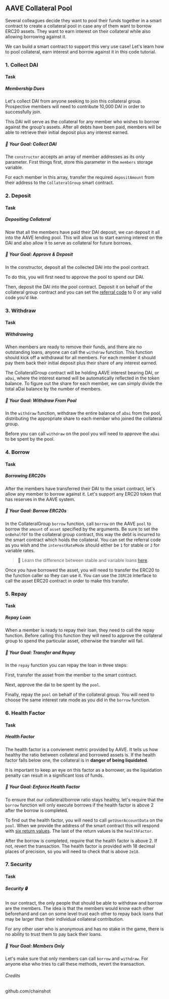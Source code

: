 ## AAVE Collateral Pool

Several colleagues decide they want to pool their funds together in a smart contract to create a collateral pool in case any of them want to borrow ERC20 assets. They want to earn interest on their collateral while also allowing borrowing against it.

We can build a smart contract to support this very use case! Let's learn how to pool collateral, earn interest and borrow against it in this code tutorial.

### 1. Collect DAI

#### Task

##### Membership Dues
Let's collect DAI from anyone seeking to join this collateral group. Prospective members will need to contribute 10,000 DAI in order to successfully join.

This DAI will serve as the collateral for any member who wishes to borrow against the group's assets. After all debts have been paid, members will be able to retrieve their initial deposit plus any interest earned.

##### 🏁 Your Goal: Collect DAI
The `constructor` accepts an array of member addresses as its only parameter. First things first, store this parameter in the `members` storage variable.

For each member in this array, transfer the required `depositAmount` from their address to the `CollateralGroup` smart contract.

### 2. Deposit

#### Task

##### Depositing Collateral
Now that all the members have paid their DAI deposit, we can deposit it all into the AAVE lending pool. This will allow us to start earning interest on the DAI and also allow it to serve as collateral for future borrows.

##### 🏁 Your Goal: Approve & Deposit
In the constructor, deposit all the collected DAI into the pool contract.

To do this, you will first need to approve the pool to spend our DAI.

Then, deposit the DAI into the pool contract. Deposit it on behalf of the collateral group contract and you can set the [referral code](https://docs.aave.com/developers/referral-program) to 0 or any valid code you'd like.

### 3. Withdraw

#### Task

##### Withdrawing
When members are ready to remove their funds, and there are no outstanding loans, anyone can call the `withdraw` function. This function should kick off a withdrawal for all members. For each member it should pay them back their initial deposit plus their share of any interest earned.

The CollateralGroup contract will be holding AAVE interest bearing DAI, or `aDai`, where the interest earned will be automatically reflected in the token balance. To figure out the share for each member, we can simply divide the total aDai balance by the number of members.

##### 🏁 Your Goal: Withdraw From Pool
In the `withdraw` function, withdraw the entire balance of `aDai` from the pool, distributing the appropriate share to each member who joined the collateral group.

Before you can call `withdraw` on the pool you will need to approve the `aDai` to be spent by the pool.

### 4. Borrow

#### Task

##### Borrowing ERC20s
After the members have transferred their DAI to the smart contract, let's allow any member to borrow against it. Let's support any ERC20 token that has reserves in the AAVE system.

##### 🏁 Your Goal: Borrow ERC20s
In the CollateralGroup `borrow` function, call `borrow` on the AAVE `pool` to borrow the `amount` of `asset` specified by the arguments. Be sure to set the `onBehalfOf` to the collateral group contract, this way the debt is incurred to the smart contract which holds the collateral. You can set the referral code as you wish and the `interestRateMode` should either be `1` for stable or `2` for variable rates.

> 📖 Learn the difference between stable and variable loans [here](https://docs.aave.com/faq/borrowing#what-is-the-difference-between-stable-and-variable-rate).

Once you have borrowed the asset, you will need to transfer the ERC20 to the function caller so they can use it. You can use the `IERC20` interface to call the asset ERC20 contract in order to make this transfer.

### 5. Repay

#### Task

##### Repay Loan
When a member is ready to repay their loan, they need to call the repay function. Before calling this function they will need to approve the collateral group to spend the particular asset, otherwise the transfer will fail.

##### 🏁 Your Goal: Transfer and Repay
In the `repay` function you can repay the loan in three steps:

First, transfer the asset from the member to the smart contract.

Next, approve the dai to be spent by the `pool`.

Finally, repay the `pool` on behalf of the collateral group. You will need to choose the same interest rate mode as you did in the `borrow` function.

### 6. Health Factor

#### Task

##### Health Factor
The health factor is a convienent metric provided by AAVE. It tells us how healthy the ratio between collateral and borrowed assets is. If the health factor falls below one, the collateral is in **danger of being liquidated**.

It is important to keep an eye on this factor as a borrower, as the liquidation penalty can result in a significant loss of funds.

##### 🏁 Your Goal: Enforce Health Factor
To ensure that our collateral/borrow ratio stays healthy, let's require that the `borrow` function will only execute borrows if the health factor is above 2 after the borrow is completed.

To find out the health factor, you will need to call `getUserAccountData` on the `pool`. When we provide the address of the smart contract this will respond with [six return values](https://docs.aave.com/developers/the-core-protocol/lendingpool#getuseracountdata). The last of the return values is the `healthFactor`.

After the borrow is completed, require that the health factor is above 2. If not, revert the transaction. The health factor is provided with 18 decimal places of precision, so you will need to check that is above `2e18`.

### 7. Security

#### Task

##### Security 🔒
In our contract, the only people that should be able to withdraw and borrow are the members. The idea is that the members would know each other beforehand and can on some level trust each other to repay back loans that may be larger than their individual collateral contribution.

For any other user who is anonymous and has no stake in the game, there is no ability to trust them to pay back their loans.

##### 🏁 Your Goal: Members Only
Let's make sure that only members can call `borrow` and `withdraw`. For anyone else who tries to call these methods, revert the transaction.

###### Credits
github.com/chainshot